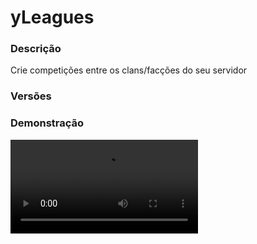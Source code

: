 # yLeagues
<secondary-label ref="utility"/>

### Descrição
Crie competições entre os clans/facções do seu servidor

### Versões
<secondary-label ref="1.8"/>
<secondary-label ref="1.9"/>
<secondary-label ref="1.10"/>
<secondary-label ref="1.11"/>
<secondary-label ref="1.12"/>
<secondary-label ref="1.13"/>
<secondary-label ref="1.14"/>
<secondary-label ref="1.15"/>
<secondary-label ref="1.16"/>
<secondary-label ref="1.17"/>
<secondary-label ref="1.18"/>
<secondary-label ref="1.19"/>
<secondary-label ref="1.20"/>
<secondary-label ref="1.21"/>

### Demonstração
<video src="//www.youtube.com/watch?v=QZIZB6sKD1c"/>


<chapter title="Comandos" id="commands" collapsible="true">
<code-block lang="plain text">/liga - Abre o menu principal
/liga help - Envia a mensagem de ajuda
/liga add - Adiciona pontos para um clan
/liga remove - Remove pontos de um clan
/liga set - Seta pontos para um clan
/liga finalizar - Recarrega as configurações
/liga reload - Recarrega as configurações</code-block>
</chapter>

<chapter title="Permissões" id="permissions" collapsible="true">
<code-block lang="plain text">yleagues.use - Permissão para o /liga
yleagues.finish - Permissão para o /liga finalizar
yleagues.points.add - Permissão para o /liga add
yleagues.points.remove - Permissão para o /liga remove
yleagues.points.set - Permissão para o /liga set
yleagues.admin.reload - Permissão para o /liga reload</code-block>
</chapter>

## Placeholders
<primary-label ref="placeholders"/>

Aqui estão as placeholders disponíveis para utilização com este plugin. Consulte-as para entender como utilizá-las corretamente.

<code-block lang="plain text" ignore-vars="true">
%yleagues_points% - Retorna a quantia total de pontos do clan
%yleagues_points_raw% - Retorna a quantia total de pontos do clan sem formatar
%yleagues_rank% - Retorna o rank (patente) do clan
%yleagues_medal_enemy-of-life% - Retorna a tag da medalha de inimigo da vida (maior número de mortes na última liga)
%yleagues_medal_hard-to-kill% - Retorna a tag da medalha de duro de matar (maior número de kills na última liga)
</code-block>

## Chat
<primary-label ref="chat"/>

Esta seção apresenta as placeholders disponíveis para utilização no chat. Consulte-as para compreender como aplicá-las de maneira eficaz.

<code-block lang="plain text">
{yleagues_rank} - Retorna o rank (patente) do clan&nbsp;
{yleagues_medal_enemy-of-life} - Retorna a tag da medalha de inimigo da vida (maior número de mortes na última liga)
{yleagues_medal_hard-to-kill} - Retorna a tag da medalha de duro de matar (maior número de kills na última liga)
</code-block>

## Configuração
<primary-label ref="config"/>
Confira os arquivos de configuração deste plugin e revise os detalhes para garantir uma implementação correta.

<chapter title="Arquivos de Configuração" collapsible="true">
<chapter title="Estrutura do diretório" collapsible="false">
<code-block lang="plain text" ignore-vars="true">
Estrutura do diretório:
└── yLeagues/
    ├── leagues/
    │    └── iron.yml
    ├── commands.yml
    ├── config.yml
    ├── discord.yml
    ├── economies.yml
    ├── menus.yml
    ├── messages.yml
    ├── ranks.yml
    └── rewards.yml
</code-block>
</chapter>

<chapter title="leagues" collapsible="true">
<chapter title="iron.yml" collapsible="true">
<code-block lang="yaml" ignore-vars="true">
<![CDATA[
# Identificação necessária para a API de TOP do yPlugins
yplugins-id: 'yleagues-iron'

order: 1

# Data de ínicio da liga
start-date: '01/01/2020-10:00'

# Data de término da liga
end-date: '01/01/2028-10:00'

# Nome da liga
display: '&fLiga de Ferro'

# Ícones nos menus
icons:
  finished:
    material: 'IRON_INGOT'
    name: '&fLiga de Ferro'
    lore:
      - ''
      - ' &7Líderes:'
      - '  &f> 1º {clan_1}: &a{amount_1}'
      - '  &f> 2º {clan_2}: &a{amount_2}'
      - '  &f> 3º {clan_3}: &a{amount_3}'
      - ''
      - '&cEsta liga já finalizou.'
  current:
    material: 'IRON_INGOT'
    name: '&fLiga de Ferro'
    lore:
      - ''
      - ' &7Líderes:'
      - '  &f> 1º {clan_1}: &a{amount_1}'
      - '  &f> 2º {clan_2}: &a{amount_2}'
      - '  &f> 3º {clan_3}: &a{amount_3}'
      - ''
      - '&f Finaliza em: &b{end_time} &7({end_date}-{end_hour})'
      - ''
      - '&aEsta liga está ocorrendo.'
  coming:
    material: 'IRON_INGOT'
    name: '&fLiga de Ferro'
    lore:
      - '&7Esta liga ainda será iniciada,'
      - '&7não perca tempo e fique preparado'
      - '&7para garantir sua participação.'
      - ''
      - '&f Inicia em: &b{start_time} &7({start_date}-{start_hour})'
      - ''
  participate:
    material: 'IRON_INGOT'
    name: '&fLiga de Ferro'
    lore:
      - '&7Participe da liga dos clans e'
      - '&7garanta prêmios exclusivos.'
      - ''
      - ' &fPontos iniciais necessários: &b{points}'
      - ' &fMoney necessário: &2$ &a{money}'
      - ''
      - ' &7Líderes Atuais:'
      - '  &f> 1º {clan_1}: &a{amount_1}'
      - '  &f> 2º {clan_2}: &a{amount_2}'
      - '  &f> 3º {clan_3}: &a{amount_3}'
      - ''
      - '&aClique para participar.'
  participating:
    material: 'IRON_INGOT'
    name: '&fLiga de Ferro'
    lore:
      - '&7Seu clan está participando desta liga'
      - '&7e pode garantir prêmios exclusivos.'
      - ''
      - ' &7Líderes Atuais:'
      - '  &f> 1º {clan_1}: &a{amount_1}'
      - '  &f> 2º {clan_2}: &a{amount_2}'
      - '  &f> 3º {clan_3}: &a{amount_3}'
      - ''
      - '&f Finaliza em: &b{end_time} &7({end_date}-{end_hour})'
      - ''
  no-clan:
    material: 'IRON_INGOT'
    name: '&fLiga de Ferro'
    lore:
      - '&7Você precisa entrar ou criar'
      - '&7um clan para participar das ligas.'
      - ''
      - '&c Você não possui um clan.'
      - ''

participate:
  # Limite de clans participando da liga
  clan-limit: 10
  # Quantidade mínima de pontos para ingressar na liga
  min-initial-points: 10.0
  # Liga anterior participada necessária para entrar nesta
  # Deixe 0 caso não queira
  previous-league: 0
  # Inserir clans (que estão cadastrados no database do yLeagues) automaticamente na liga
  insert-automatic: false
  # Mensagem de compra
  message:
    private: '&aVocê pagou &f{money}&a para ingressar seu clan na liga de clans.'
    broadcast: ''
  # Preços para participar
  prices:
    price1:
      provider: 'money'
      amount: 1000.0

win:
  # Ganhar a liga quando atingir X pontos acumulados
  # Caso não queira, deixe 0 (irá ganhar apenas na data de término)
  amount: 100.0
  # Resetar os pontos dos clans participantes ao finalizar a liga
  reset: true
  # Recompensas (serão dadas ao líder do clan)
  # chance, recompensa
  rewards:
    - '100.0,reward1'

# Mensagens do torneio
messages:
  start: |

    &f&lLIGA DE FERRO: &aA liga COMEÇOU!

  stop: |

    &f&lLIGA DE FERRO: &aA liga acabou!
    &bGanhador: &a{clan} com {amount} pontos!

  stop-none: |

    &f&lLIGA DE FERRO: &aA liga acabou!
    &cNINGUÉM GANHOU!

  rewards-give: |
    &f&lLIGA DE FERRO: &aAs recompensas foram depositadas no correio de recompensas do líder &f{player}&a.

# Sistema de mercado da liga
market:
  # Itens do mercado
  items:
    item1:
      # Slot do item do menu
      slot: 11
      # Preço em pontos
      price: 10.0
      # Ícone no menu
      display:
        material: 'STONE'
        name: '&cPedra Misteriosa'
        lore:
          - '&7Esta pedra irá lhe causar'
          - '&7efeitos diferenciados.'
          - ''
          - ' &fPDL necessário: &b10'
          - ''
          - '&7Clique para comprar a pedra'
      # Item que será dado
      # Caso não queira, apague
      item:
        material: 'STONE'
        amount: 64
        name: '&cPedra Misteriosa'
      # Comandos que serão dados
      commands: []

finished: false
started: false
]]>
</code-block>
</chapter>

</chapter>

<chapter title="commands.yml" collapsible="true">
<code-block lang="yaml" ignore-vars="true">
<![CDATA[
#     ___                                          _
#    / __\___  _ __ ___  _ __ ___   __ _ _ __   __| |___
#   / /  / _ \| '_ ` _ \| '_ ` _ \ / _` | '_ \ / _` / __|
#  / /__| (_) | | | | | | | | | | | (_| | | | | (_| \__ \
#  \____/\___/|_| |_| |_|_| |_| |_|\__,_|_| |_|\__,_|___/
#
# Lista de comandos do plugin.

# Utilize "comando|comando" para criar aliases.
# Por exemplo: "gm|gamemode"
# Você pode criar quantas aliases quiser.
commands:
  league: 'league|leagues|liga|ligas|ligaclan|ligasclan|ligasclans'
]]>
</code-block>
</chapter>

<chapter title="config.yml" collapsible="true">
<code-block lang="yaml" ignore-vars="true">
<![CDATA[
#        _____                     _
#  _   |_   _|__  _ __ _ __   ___(_) ___  ___
# | | | || |/ _ \| '__| '_ \ / _ \ |/ _ \/ __|
# | |_| || | (_) | |  | | | |  __/ | (_) \__ \
#  \__, ||_|\___/|_|  |_| |_|\___|_|\___/|___/
#  |___/
#
# Modo de depuração para correção de problemas no plugin.
debug-mode: false

#      ___      _        _
#     /   \__ _| |_ __ _| |__   __ _ ___  ___
#    / /\ / _` | __/ _` | '_ \ / _` / __|/ _ \
#   / /_// (_| | || (_| | |_) | (_| \__ \  __/
#  /___,' \__,_|\__\__,_|_.__/ \__,_|___/\___|
#
# Configurações do banco de dados.

database:
  # Determina o tipo de banco de dados. Valores válidos: [SQLITE, MYSQL, HIKARI (recomendado)]
  storage-type: SQLITE

  # Dados para conexão ao banco de dados MYSQL.
  data:
    # Endereço de conexão do banco de dados. [EX: 127.0.0.1]
    host: localhost
    # Porta de conexão do banco de dados. [EX: 3306]
    port: 3306
    # Nome do banco de dados a ser conectado. [EX: minecraft]
    database: ''
    # Usuário de conexão. [EX: root]
    username: ''
    # Senha do usuário de conexão: [EX: 123]
    password: ''

# Delay para carregar os dados depois do login
# Necessário para usar em servidor de mina separado
# Recomendado: 20 ticks
login-delay: 20

# Este limite serve para recolher recompensas
# Desativar ou aumentar o limite pode gerar lag
# e em alguns casos crashar o servidor.
limit:
  enabled: true
  # Máximo que irá recolher por vez
  max: 1000

# Sistemas gerais do plugin
general:
  # Apenas o líder conseguir clicar para participar da liga
  just-leader: true
  # Sistema de notificar o ganho de pontos (yDiscordHook)
  discordhook:
    enabled: true
    channel: ''
    # Placeholders disponíveis:
    # {action}
    # {player}
    # {clan_tag}
    # {clan_name}
    # {points}
    embed: ''
  # Sistema de notificar o ganho de pontos em webhook
  webhook:
    enabled: true
    # Placeholders disponíveis:
    # {action}
    # {player}
    # {clan_tag}
    # {clan_name}
    # {points}
    embed: 'earn'

# Configuração do ganho de pontos
points:
  # Ao morrer
  player-death: -1.0
  # Ao matar um player
  player-kill: 1.0
  # Ao upar de rank
  yrankup: 1.0
  # Ao ganhar um evento
  yeventos: 1.0
  # Ao perder um evento
  yeventos-lose: 1.0
  # Ao kickar um jogador do clan (yClans)
  yclans-kick: -1.0
  # Ao ganhar um evento
  yguerra: 1.0
  # Ao matar um mob
  yspawners: 0.3
  # Ao matar um boss
  ystackbosses: 0.5
  # Ao matar um boss
  ybosses: 0.5
  # Ao quebrar um bloco
  yminas: 0.1
  # Ao quebrar um bloco
  yminaspackets: 0.1
  # Ao quebrar uma plantação
  yplantacoes: 0.1
  # Ao quebrar uma plantação
  ycampo: 0.1
  # Ao quebrar um bloco
  yfloresta: 0.1
  # Ao pescar um peixe
  ypesca: 0.3
  # Ao levar mute (yPunish)
  punish-mute: -5.0
  # Ao levar ban (yPunish e StormPunish)
  punish-ban: -10.0

# Sistema de medalhas
medals:
  # Maior número de mortes ao final da temporada
  enemy-of-life: '&c[X]'
  # Maior número de kills ao final da temporada
  hard-to-kill: '&a[V]'
]]>
</code-block>
</chapter>

<chapter title="discord.yml" collapsible="true">
<code-block lang="yaml" ignore-vars="true">
<![CDATA[
options:
  url: ''
  username: 'yLeagues'

embeds:
  earn:
    title: ':mailbox: + Pontos de Liga!'
    thumbnail: ''
    color: '#fff'
    content: ''
    image: ''
    footer:
      text: 'yStore © Todos os direitos reservados'
      image: ''
    fields:
      player:
        inline: false
        header: 'Player'
        content: '```{player}```'
      clan:
        inline: false
        header: 'Clan'
        content: '```{clan_tag}```'
      action:
        inline: false
        header: 'Ação'
        content: '```{action}```'
      points:
        inline: false
        header: 'Ação'
        content: '```{points}```'
]]>
</code-block>
</chapter>

<chapter title="economies.yml" collapsible="true">
<code-block lang="yaml" ignore-vars="true">
<![CDATA[
#  _____                                  _
# | ____| ___  ___  _ __   ___  _ __ ___ (_) ___  ___
# |  _|  / __|/ _ \| '_ \ / _ \| '_ ` _ \| |/ _ \/ __|
# | |___| (__| (_) | | | | (_) | | | | | | |  __/\__ \
# |_____|\___|\___/|_| |_|\___/|_| |_| |_|_|\___||___/

# Providers disponíveis:
#
#   AtlasEconomiaSecundaria, AtlasMinas, AtlasMinasV2,
#   JH_Shop, LegendaryEconomy, NextCash, PlayerPoints,
#   StormEconomiaSecundaria, StormMinas, TGCash,
#   yAlmas, yPoints, yRankup,
#   Vault
#

economies:
  Money:
    # Coloque o nome do plugin
    # Para money deixe Money
    provider: 'Money'
    # Formato inteiro
    display: 'Dinheiro'
    # Formato abreviado
    abbreviated: 'coins'
    # Permitir que comercializem na loja com o jogador offline
    allow-offline: true
    # Permissão para o usuário conseguir definir esta economia
    permission: 'yleagues.provider.money'
]]>
</code-block>
</chapter>

<chapter title="menus.yml" collapsible="true">
<code-block lang="yaml" ignore-vars="true">
<![CDATA[
#
#    /\/\   ___ _ __  _   _ ___
#   /    \ / _ \ '_ \| | | / __|
#  / /\/\ \  __/ | | | |_| \__ \
#  \/    \/\___|_| |_|\__,_|___/
#
# Sistema de menus.

# Setas dos menus.
arrows:
  back:
    material: 'ARROW:0'
    name: '&cVoltar'
    lore: ['&7Clique para voltar ao menu anterior.']
  previous:
    material: 'ARROW:0'
    name: '&cAnterior'
    lore: ['&7Clique para ir à página anterior.']
  next:
    material: 'ARROW:0'
    name: '&aPróximo'
    lore: ['&7Clique para ir à próxima página.']

# Menu principal
main:
  name: '&8Liga'
  size: 36
  items:
    profile-slot: 10
    clan-slot: 19
    rewards-slot: 20
    participate-slot: 13
    leagues-slot: 24
    market-slot: 16
    profile:
      material: '{player}'
      name: '&eSuas informações'
      lore:
        - '&7Veja as suas informações'
        - '&7referente a todas as ligas do'
        - '&7servidor.'
        - ''
        - ' &fLigas participadas: &a{leagues}'
        - ' &fPontos ganhos &8(total)&f: &a{total_points}'
        - ''
        - ' &fLigas ganhas: &b{wins}'
        - ''
        - ' &fMortes na liga atual: &c{deaths}'
        - ' &fKills na liga atual: &c{kills}'
        - ''
        - ' &fMedalhas ganhas: {medals} &8({medal_amount}/2)'
        - ''
    clan:
      material: 'c09741fca109c4cb0b5efaa0634616503051a199e1d44e4e1149ede0bdc49c8a'
      name: '&eInformações do Clan'
      lore:
        - '&7Veja as informações do seu clan'
        - '&7referente a todas as ligas do'
        - '&7servidor.'
        - ''
        - ' &fPontos atuais: &a{points}'
        - ' &fRank atual: &c{rank}'
        - ' &fLiga atual: &c{league}'
        - ''
        - ' &fLigas participadas: &b{participated}'
        - ' &fLigas ganhas: &b{wins}'
        - ''
        - ' &fMaior col.: &b{highest_clan}º'
        - ' &fMaior col. &8(liga atual)&f: &b{highest_clan_league}º'
        - ''
    clan-no-has:
      material: '61a8e6d27b96c0aa4df5b8347260eb051c56944c97d837f22655d8ecbc449137'
      name: '&eInformações do Clan'
      lore:
        - '&cVocê não possui um clan'
    leagues:
      material: 'BOOK'
      name: '&eLigas de Clans'
      lore:
        - '&7Confira todas as ligas'
        - '&7existentes no servidor.'
        - ''
        - '&aClique para acessar'
    rewards:
      material: 'cf128540839bd1b70930353112a3b8d295713c0eece615fd4a0340a00d8d55e2'
      name: '&6Recompensas'
      lore:
        - '&7Gerencie as recompensas'
        - '&7que você ganhou.'
        - ''
        - ' &8▶ &fRecompensas: &7{rewards}'
        - ''
        - '&6Clique para gerenciar!'
    participate-none:
      material: 'BARRIER'
      name: '&cNenhuma'
      lore:
        - ''
        - '&7Nenhuma liga encontrada.'
        - ''
    market:
      material: '533fc9a45be13ca57a78b21762c6e1262dae411f13048b963d972a29e07096ab'
      name: '&eMercado da Liga'
      lore:
        - '&7Troque os pontos da liga (PDL)'
        - '&7em itens exclusivos na nossa loja!'
        - ''
        - '&aClique para acessar.'
  facing:
    information:
      slot: 25
      material: '7ff8cf8ee2f233b172e162182cefac84b1b8e13d948c15dc892731bb2aba729d'
      name: '&eInformações'
      lore:
        - '&7Veja quantos pontos você'
        - '&7pode ganhar ao realizar'
        - '&7certas ações no nosso servidor!'
        - ''
        - ' &f> Matar um jogador: &b1 ponto'
        - ' &f> Upar de rank: &b1 ponto'
        - ' &f> Ganhar eventos: &b1 ponto'
        - ' &f> Matar mobs: &b0.3 ponto'
        - ' &f> Matar bosses: &b0.5 ponto'
        - ' &f> Quebrar blocos &7(mina)&f: &b0.1 ponto'
        - ' &f> Quebrar plantações: &b0.1 ponto'
        - ' &f> Pescar um peixe: &b0.3 ponto'
        - ''
        - ' &c> Morrer: -1 ponto'
        - ' &c> Perder eventos: -1 ponto'
        - ' &c> Expulsar jogador &8(durante a liga)&c: -1 ponto'
        - ''

# Menu de ligas
main-leagues:
  name: '&7Ligas'
  size: 45
  slots: [ 11, 12, 13, 14, 15 ]
  previous-slot: 32
  next-slot: 33
  back-slot: 29

# Menu de recompensas
main-rewards:
  name: '&7Ligas'
  size: 54
  slots: [ 11, 12, 13, 14, 15, 16, 19, 21, 22, 23, 24, 25, 28, 29, 31, 32, 33, 34 ]
  previous-slot: 18
  next-slot: 26
  back-slot: 48
  #
  empty-slot: 22
  collect-slot: 50
  #
  items:
    empty:
      material: 'WEB'
      name: '&eVazio...'
      lore: [ '&7Nenhuma recompensa para', '&7coletar.' ]
    collect:
      material: 'a6cc486c2be1cb9dfcb2e53dd9a3e9a883bfadb27cb956f1896d602b4067'
      name: '&eRecolher tudo'
      lore: [ '&7Clique para recolher', '&7todas as recompensas.' ]

# Menu do mercado
main-market:
  name: '&8Liga'
  size: 45
  back-slot: 30
  items:
    permission-slot: 32
    permission:
      material: '7ff8cf8ee2f233b172e162182cefac84b1b8e13d948c15dc892731bb2aba729d'
      name: '&ePermissões de acesso'
      lore:
        - '&7Gerencie os jogadores do seu clan'
        - '&7que podem acessar o mercado da liga.'
        - ''
        - '&aClique para gerenciar.'

# Menu de permissões do mercado
market-permissions:
  name: '&7Ligas'
  size: 54
  slots: [ 11, 12, 13, 14, 15, 16, 19, 21, 22, 23, 24, 25, 28, 29, 31, 32, 33, 34 ]
  previous-slot: 18
  next-slot: 26
  back-slot: 49
  #
  items:
    player-on:
      material: '{player}'
      name: '&a{player}'
      lore: [ '&7Este jogador consegue SIM acessar', '&7o mercado da liga.', '', '&cClique para não permitir.' ]
    player-off:
      material: '{player}'
      name: '&a{player}'
      lore: [ '&7Este jogador NÃO consegue acessar', '&7o mercado da liga.', '', '&aClique para permitir.' ]

# Menu de clans participantes da liga
league-clans:
  name: '&7Ligas'
  size: 54
  slots: [ 11, 12, 13, 14, 15, 16, 19, 21, 22, 23, 24, 25, 28, 29, 31, 32, 33, 34 ]
  previous-slot: 18
  next-slot: 26
  back-slot: 49
  #
  items:
    clan:
      material: '{banner}'
      name: '&a{league}'
      lore:
        - ''
        - ' &7Clan: &f{clan_tag} &8- &f{clan_name}'
        - ''
        - ' &fPontuação total: &a{points} &8- &b{pos}º'
        - ' &fJogador com maior pontuação &8(na liga)&f: &b{highest_actual_player} &8- &a{highest_actual_player_points}'
        - ' &fJogador com maior pontuação &8(total)&f: &b{highest_player} &8- &a{highest_player_points}'
        - ''
        - '&aClique para ver mais detalhes.'

# Menu de players do clan
league-clan-players:
  name: '&7Ligas'
  size: 54
  slots: [ 11, 12, 13, 14, 15, 16, 19, 21, 22, 23, 24, 25, 28, 29, 31, 32, 33, 34 ]
  previous-slot: 18
  next-slot: 26
  back-slot: 49
  #
  items:
    player:
      material: '{player}'
      name: '&b{player}'
      lore:
        - ''
        - ' &7Clan: &f{clan_tag} &8- &f{clan_name}'
        - ''
        - ' &eAuditoria de pontos:'
        - ' &f> Abates: &a{kills} pontos'
        - ' &f> Ranks evoluídos: &a{yrankup} pontos'
        - ' &f> Eventos ganhos: &a{yeventos} pontos'
        - ' &f> Mobs mortos: &a{mobs} pontos'
        - ' &f> Bosses mortos: &a{bosses} pontos'
        - ' &f> Blocos quebrados: &a{blocks_broken} pontos'
        - ' &f> Plantações quebradas: &a{farm_broken} pontos'
        - ' &f> Peixes pescados: &a{fished} pontos'
        - ' &f> Vips ativados: &a{yvips} pontos'
        - ''
        - ' &f> Mortes: &c-{deaths} pontos'
        - ' &f> Eventos perdidos: &c-{yeventos_lose} pontos'
        - ' &f> Banimentos: &c-{punish_ban} pontos'
        - ' &f> Mutes: &c-{punish_mute} pontos'
        - ''
        - '&eTotal de pontos: &a{points}'
        - ''
]]>
</code-block>
</chapter>

<chapter title="messages.yml" collapsible="true">
<code-block lang="yaml" ignore-vars="true">
<![CDATA[
#
#    /\/\   ___  ___ ___  __ _  __ _  ___  ___
#   /    \ / _ \/ __/ __|/ _` |/ _` |/ _ \/ __|
#  / /\/\ \  __/\__ \__ \ (_| | (_| |  __/\__ \
#  \/    \/\___||___/___/\__,_|\__, |\___||___/
#                              |___/
#
# Mensagens a serem enviadas pelo plugin.

chat:
  syntax: '&cUse: /{command} {syntax}'
  target: '&cJogador {player} não encontrado.'
  number: '&cO argumento não é um número.'
  permission: '&cVocê não tem permissão para fazer isto.'
  console: '&cApenas jogadores in-game podem realizar esta ação.'
  cancelled: '&cVocê cancelou a ação.'
  reload: '&aConfigurações recarregadas com sucesso.'
  help: |

    &a/league &8- &7Abre o menu principal.
    &a/league add &8- &7Adiciona pontos para um clan.
    &a/league remove &8- &7Remove pontos de um clan.
    &a/league set &8- &7Seta pontos para um clan.

  reward-collected: '&eItem recolhido com sucesso.'
  reward-collected-all: '&eTodas as recompensas possíveis foram recolhidas com sucesso.'
  no-balance: '&cVocê não tem {provider_display} suficiente para isto. Disponível: {provider_balance}&c.'
  just-leader: '&cApenas o líder do clan ({player}) pode ingressar a liga.'
  no-points: '&cSeu clan precisa de {need_points} pontos para participar da liga. Atual: {points}'
  no-previous: '&cSeu clan precisaria ter participado da liga {league} para participar desta.'
  no-limit: '&cA liga chegou ao limite de clans participantes ({amount}).'
  target-clan: '&cNenhum clan ou jogador encontrado com o nome {name}.'
  target-has: '&cO jogador {player} não possui um clan.'
  points-changed: '&aPontos do clan &f{clan}&a alterado para &f{points}&a.'
  league-none: '&cNenhuma liga acontecendo.'
  league-already: '&cA liga já foi encerrada.'
  league-finished: '&cA liga foi encerrada.'
  market-clan: '&cVocê precisa de um clan para acessar o mercado da liga.'
  market-just-leader: '&cApenas o líder do clan ({player}) pode alterar as permissões de acesso.'
  market-permission: '&cVocê não tem permissão para acessar o mercado da liga.'
  market-need: '&cO seu clan precisa de {need_points} pontos para comprar. Atual: {points}.'
  market-buy: '&aVocê comprou itens no mercado da liga por {points} pontos.'
]]>
</code-block>
</chapter>

<chapter title="ranks.yml" collapsible="true">
<code-block lang="yaml" ignore-vars="true">
<![CDATA[
ranks:
  silver1:
    # Ordem do rank
    order: 0
    # Tag do rank
    display: '&7[>]'
    # Pontos necessários
    points: 0
  silver2:
    order: 1
    display: '&7[>>]'
    points: 10
  silver3:
    order: 2
    display: '&7[>>>]'
    points: 20
  silver4:
    order: 3
    display: '&7[>>>>]'
    points: 40
  silver5:
    order: 4
    display: '&7[(>>>>]'
    points: 80
  silver6:
    order: 5
    display: '&7[(*>>>>]'
    points: 160
]]>
</code-block>
</chapter>

<chapter title="rewards.yml" collapsible="true">
<code-block lang="yaml" ignore-vars="true">
<![CDATA[
#   ____                            _
# |  _ \ _____      ____ _ _ __ __| |___
# | |_) / _ \ \ /\ / / _` | '__/ _` / __|
# |  _ <  __/\ V  V / (_| | | | (_| \__ \
# |_| \_\___| \_/\_/ \__,_|_|  \__,_|___/
#

rewards:
  reward1:
    # Item que aparecerá no preview.
    preview:
      material: 'STONE:0'
      name: '&8Pedra'
      amount: 64
      lore: [ '&aEsta pedra vale muito dinheiro!', '', '&6Chance: {chance}%' ]
      enchants: []
    # Item que aparecerá para coletar.
    collect:
      material: 'STONE:0'
      name: '&8Pedra'
      amount: 64
      lore: [ '&aEsta pedra vale muito dinheiro!', '', ' &7> &fQuantidade: &7{amount}', '', '&eClique esquerdo para receber', '&eClique direito para deletar' ]
      enchants: []
    # Item que será dado ao player
    item:
      give: true
      material: 'STONE:0'
      name: '&8Pedra'
      amount: 64
      lore: [ '&aEu valho muito!' ]
      enchants: []
    # Comandos que será dado ao player
    command:
      give: false
      # quantia padrão da placeholder {amount} no comando (valor base)
      placeholder-amount: 1
      # multiplicar a placeholder {amount} pela quantia de recompensas do mesmo tipo
      multiply-placeholder: true
      list: [ 'give {player} stone {amount}' ]
  reward2:
    preview:
      material: 'DIAMOND:0'
      name: '&bDiamante'
      amount: 1
      lore: [ '&bQuem não adora uma pedra preciosa?!', '', '&6Chance: {chance}%' ]
      enchants: []
    collect:
      material: 'DIAMOND:0'
      name: '&bDiamante'
      amount: 1
      lore: [ '&bQuem não adora uma pedra preciosa?!', '', ' &7> &fQuantidade: &7{amount}', '', '&eClique esquerdo para receber', '&eClique direito para deletar' ]
      enchants: []
    command:
      give: true
      placeholder-amount: 1
      multiply-placeholder: true
      list: [ 'give {player} diamond {amount}' ]
  reward3:
    preview:
      material: 'EMERALD:0'
      name: '&aEsmeralda'
      amount: 1
      lore: [ '&aEsmeraldas valem muito?', '', '&6Chance: {chance}%' ]
      enchants: []
    collect:
      material: 'EMERALD:0'
      name: '&aEsmeralda'
      amount: 1
      lore: [ '&aEsmeraldas valem muito?', '', ' &7> &fQuantidade: &7{amount}', '', '&eClique esquerdo para receber', '&eClique direito para deletar' ]
      enchants: []
    item:
      give: true
      material: 'EMERALD:0'
      name: '&aEsmeralda'
      amount: 1
      lore: [ '&aEu valho muito!' ]
      enchants: []
]]>
</code-block>
</chapter>

</chapter>
<chapter title="Arquivos de Configuração" collapsible="true">
<chapter title="Estrutura do diretório" collapsible="false">
<code-block lang="plain text" ignore-vars="true">
Estrutura do diretório:
└── yLeagues/
    ├── leagues/
    │    └── iron.yml
    ├── commands.yml
    ├── config.yml
    ├── economies.yml
    ├── menus.yml
    ├── messages.yml
    ├── ranks.yml
    └── rewards.yml
</code-block>
</chapter>

<chapter title="leagues" collapsible="true">
<chapter title="iron.yml" collapsible="true">
<code-block lang="yaml" ignore-vars="true">
<![CDATA[
# Identificação necessária para a API de TOP do yPlugins
yplugins-id: 'yleagues-iron'

order: 1

# Data de ínicio da liga
start-date: '01/01/2020-10:00'

# Data de término da liga
end-date: '01/01/2028-10:00'

# Nome da liga
display: '&fLiga de Ferro'

# Ícones nos menus
icons:
  finished:
    material: 'IRON_INGOT'
    name: '&fLiga de Ferro'
    lore:
      - ''
      - ' &7Líderes:'
      - '  &f> 1º {clan_1}: &a{amount_1}'
      - '  &f> 2º {clan_2}: &a{amount_2}'
      - '  &f> 3º {clan_3}: &a{amount_3}'
      - ''
      - '&cEsta liga já finalizou.'
  current:
    material: 'IRON_INGOT'
    name: '&fLiga de Ferro'
    lore:
      - ''
      - ' &7Líderes:'
      - '  &f> 1º {clan_1}: &a{amount_1}'
      - '  &f> 2º {clan_2}: &a{amount_2}'
      - '  &f> 3º {clan_3}: &a{amount_3}'
      - ''
      - '&f Finaliza em: &b{end_time} &7({end_date}-{end_hour})'
      - ''
      - '&aEsta liga está ocorrendo.'
  coming:
    material: 'IRON_INGOT'
    name: '&fLiga de Ferro'
    lore:
      - '&7Esta liga ainda será iniciada,'
      - '&7não perca tempo e fique preparado'
      - '&7para garantir sua participação.'
      - ''
      - '&f Inicia em: &b{start_time} &7({start_date}-{start_hour})'
      - ''
  participate:
    material: 'IRON_INGOT'
    name: '&fLiga de Ferro'
    lore:
      - '&7Participe da liga dos clans e'
      - '&7garanta prêmios exclusivos.'
      - ''
      - ' &fPontos iniciais necessários: &b{points}'
      - ' &fMoney necessário: &2$ &a{money}'
      - ''
      - ' &7Líderes Atuais:'
      - '  &f> 1º {clan_1}: &a{amount_1}'
      - '  &f> 2º {clan_2}: &a{amount_2}'
      - '  &f> 3º {clan_3}: &a{amount_3}'
      - ''
      - '&aClique para participar.'
  participating:
    material: 'IRON_INGOT'
    name: '&fLiga de Ferro'
    lore:
      - '&7Seu clan está participando desta liga'
      - '&7e pode garantir prêmios exclusivos.'
      - ''
      - ' &7Líderes Atuais:'
      - '  &f> 1º {clan_1}: &a{amount_1}'
      - '  &f> 2º {clan_2}: &a{amount_2}'
      - '  &f> 3º {clan_3}: &a{amount_3}'
      - ''
      - '&f Finaliza em: &b{end_time} &7({end_date}-{end_hour})'
      - ''
  no-clan:
    material: 'IRON_INGOT'
    name: '&fLiga de Ferro'
    lore:
      - '&7Você precisa entrar ou criar'
      - '&7um clan para participar das ligas.'
      - ''
      - '&c Você não possui um clan.'
      - ''

participate:
  # Limite de clans participando da liga
  clan-limit: 10
  # Quantidade mínima de pontos para ingressar na liga
  min-initial-points: 10.0
  # Liga anterior participada necessária para entrar nesta
  # Deixe 0 caso não queira
  previous-league: 0
  # Inserir clans (que estão cadastrados no database do yLeagues) automaticamente na liga
  insert-automatic: false
  # Mensagem de compra
  message:
    private: '&aVocê pagou &f{money}&a para ingressar seu clan na liga de clans.'
    broadcast: ''
  # Preços para participar
  prices:
    price1:
      provider: 'money'
      amount: 1000.0

win:
  # Ganhar a liga quando atingir X pontos acumulados
  # Caso não queira, deixe 0 (irá ganhar apenas na data de término)
  amount: 100.0
  # Resetar os pontos dos clans participantes ao finalizar a liga
  reset: true
  # Recompensas (serão dadas ao líder do clan)
  # chance, recompensa
  rewards:
    - '100.0,reward1'

# Mensagens do torneio
messages:
  start: |

    &f&lLIGA DE FERRO: &aA liga COMEÇOU!

  stop: |

    &f&lLIGA DE FERRO: &aA liga acabou!
    &bGanhador: &a{clan} com {amount} pontos!

  stop-none: |

    &f&lLIGA DE FERRO: &aA liga acabou!
    &cNINGUÉM GANHOU!

  rewards-give: |
    &f&lLIGA DE FERRO: &aAs recompensas foram depositadas no correio de recompensas do líder &f{player}&a.

# Sistema de mercado da liga
market:
  # Itens do mercado
  items:
    item1:
      # Slot do item do menu
      slot: 11
      # Preço em pontos
      price: 10.0
      # Ícone no menu
      display:
        material: 'STONE'
        name: '&cPedra Misteriosa'
        lore:
          - '&7Esta pedra irá lhe causar'
          - '&7efeitos diferenciados.'
          - ''
          - ' &fPDL necessário: &b10'
          - ''
          - '&7Clique para comprar a pedra'
      # Item que será dado
      # Caso não queira, apague
      item:
        material: 'STONE'
        amount: 64
        name: '&cPedra Misteriosa'
      # Comandos que serão dados
      commands: []

finished: false
started: false
]]>
</code-block>
</chapter>

</chapter>

<chapter title="commands.yml" collapsible="true">
<code-block lang="yaml" ignore-vars="true">
<![CDATA[
#     ___                                          _
#    / __\___  _ __ ___  _ __ ___   __ _ _ __   __| |___
#   / /  / _ \| '_ ` _ \| '_ ` _ \ / _` | '_ \ / _` / __|
#  / /__| (_) | | | | | | | | | | | (_| | | | | (_| \__ \
#  \____/\___/|_| |_| |_|_| |_| |_|\__,_|_| |_|\__,_|___/
#
# Lista de comandos do plugin.

# Utilize "comando|comando" para criar aliases.
# Por exemplo: "gm|gamemode"
# Você pode criar quantas aliases quiser.
commands:
  league: 'league|leagues|liga|ligas|ligaclan|ligasclan|ligasclans'
]]>
</code-block>
</chapter>

<chapter title="config.yml" collapsible="true">
<code-block lang="yaml" ignore-vars="true">
<![CDATA[
#        _____                     _
#  _   |_   _|__  _ __ _ __   ___(_) ___  ___
# | | | || |/ _ \| '__| '_ \ / _ \ |/ _ \/ __|
# | |_| || | (_) | |  | | | |  __/ | (_) \__ \
#  \__, ||_|\___/|_|  |_| |_|\___|_|\___/|___/
#  |___/
#
# Modo de depuração para correção de problemas no plugin.
debug-mode: false

#      ___      _        _
#     /   \__ _| |_ __ _| |__   __ _ ___  ___
#    / /\ / _` | __/ _` | '_ \ / _` / __|/ _ \
#   / /_// (_| | || (_| | |_) | (_| \__ \  __/
#  /___,' \__,_|\__\__,_|_.__/ \__,_|___/\___|
#
# Configurações do banco de dados.

database:
  # Determina o tipo de banco de dados. Valores válidos: [SQLITE, MYSQL, HIKARI (recomendado)]
  storage-type: SQLITE

  # Dados para conexão ao banco de dados MYSQL.
  data:
    # Endereço de conexão do banco de dados. [EX: 127.0.0.1]
    host: localhost
    # Porta de conexão do banco de dados. [EX: 3306]
    port: 3306
    # Nome do banco de dados a ser conectado. [EX: minecraft]
    database: ''
    # Usuário de conexão. [EX: root]
    username: ''
    # Senha do usuário de conexão: [EX: 123]
    password: ''

# Delay para carregar os dados depois do login
# Necessário para usar em servidor de mina separado
# Recomendado: 20 ticks
login-delay: 20

# Este limite serve para recolher recompensas
# Desativar ou aumentar o limite pode gerar lag
# e em alguns casos crashar o servidor.
limit:
  enabled: true
  # Máximo que irá recolher por vez
  max: 1000

# Sistemas gerais do plugin
general:
  # Apenas o líder conseguir clicar para participar da liga
  just-leader: true
  # Sistema de notificar o ganho de pontos
  discordhook:
    enabled: true
    channel: ''
    # Placeholders disponíveis:
    # {action}
    # {player}
    # {clan_tag}
    # {clan_name}
    # {points}
    embed: ''

# Configuração do ganho de pontos
points:
  # Ao morrer
  player-death: -1.0
  # Ao matar um player
  player-kill: 1.0
  # Ao upar de rank
  yrankup: 1.0
  # Ao ganhar um evento
  yeventos: 1.0
  # Ao perder um evento
  yeventos-lose: 1.0
  # Ao kickar um jogador do clan (yClans)
  yclans-kick: -1.0
  # Ao ganhar um evento
  yguerra: 1.0
  # Ao matar um mob
  yspawners: 0.3
  # Ao matar um boss
  ystackbosses: 0.5
  # Ao matar um boss
  ybosses: 0.5
  # Ao quebrar um bloco
  yminas: 0.1
  # Ao quebrar um bloco
  yminaspackets: 0.1
  # Ao quebrar uma plantação
  yplantacoes: 0.1
  # Ao quebrar uma plantação
  ycampo: 0.1
  # Ao quebrar um bloco
  yfloresta: 0.1
  # Ao pescar um peixe
  ypesca: 0.3
  # Ao levar mute (yPunish)
  punish-mute: -5.0
  # Ao levar ban (yPunish e StormPunish)
  punish-ban: -10.0

# Sistema de medalhas
medals:
  # Maior número de mortes ao final da temporada
  enemy-of-life: '&c[X]'
  # Maior número de kills ao final da temporada
  hard-to-kill: '&a[V]'
]]>
</code-block>
</chapter>

<chapter title="economies.yml" collapsible="true">
<code-block lang="yaml" ignore-vars="true">
<![CDATA[
#  _____                                  _
# | ____| ___  ___  _ __   ___  _ __ ___ (_) ___  ___
# |  _|  / __|/ _ \| '_ \ / _ \| '_ ` _ \| |/ _ \/ __|
# | |___| (__| (_) | | | | (_) | | | | | | |  __/\__ \
# |_____|\___|\___/|_| |_|\___/|_| |_| |_|_|\___||___/

# Providers disponíveis:
#
#   AtlasEconomiaSecundaria, AtlasMinas, AtlasMinasV2,
#   JH_Shop, LegendaryEconomy, NextCash, PlayerPoints,
#   StormEconomiaSecundaria, StormMinas, TGCash,
#   yAlmas, yPoints, yRankup,
#   Vault
#

economies:
  Money:
    # Coloque o nome do plugin
    # Para money deixe Money
    provider: 'Money'
    # Formato inteiro
    display: 'Dinheiro'
    # Formato abreviado
    abbreviated: 'coins'
    # Permitir que comercializem na loja com o jogador offline
    allow-offline: true
    # Permissão para o usuário conseguir definir esta economia
    permission: 'yleagues.provider.money'
]]>
</code-block>
</chapter>

<chapter title="menus.yml" collapsible="true">
<code-block lang="yaml" ignore-vars="true">
<![CDATA[
#
#    /\/\   ___ _ __  _   _ ___
#   /    \ / _ \ '_ \| | | / __|
#  / /\/\ \  __/ | | | |_| \__ \
#  \/    \/\___|_| |_|\__,_|___/
#
# Sistema de menus.

# Setas dos menus.
arrows:
  back:
    material: 'ARROW:0'
    name: '&cVoltar'
    lore: ['&7Clique para voltar ao menu anterior.']
  previous:
    material: 'ARROW:0'
    name: '&cAnterior'
    lore: ['&7Clique para ir à página anterior.']
  next:
    material: 'ARROW:0'
    name: '&aPróximo'
    lore: ['&7Clique para ir à próxima página.']

# Menu principal
main:
  name: '&8Liga'
  size: 36
  items:
    profile-slot: 10
    clan-slot: 19
    rewards-slot: 20
    participate-slot: 13
    leagues-slot: 24
    market-slot: 16
    profile:
      material: '{player}'
      name: '&eSuas informações'
      lore:
        - '&7Veja as suas informações'
        - '&7referente a todas as ligas do'
        - '&7servidor.'
        - ''
        - ' &fLigas participadas: &a{leagues}'
        - ' &fPontos ganhos &8(total)&f: &a{total_points}'
        - ''
        - ' &fLigas ganhas: &b{wins}'
        - ''
        - ' &fMortes na liga atual: &c{deaths}'
        - ' &fKills na liga atual: &c{kills}'
        - ''
        - ' &fMedalhas ganhas: {medals} &8({medal_amount}/2)'
        - ''
    clan:
      material: 'c09741fca109c4cb0b5efaa0634616503051a199e1d44e4e1149ede0bdc49c8a'
      name: '&eInformações do Clan'
      lore:
        - '&7Veja as informações do seu clan'
        - '&7referente a todas as ligas do'
        - '&7servidor.'
        - ''
        - ' &fPontos atuais: &a{points}'
        - ' &fRank atual: &c{rank}'
        - ' &fLiga atual: &c{league}'
        - ''
        - ' &fLigas participadas: &b{participated}'
        - ' &fLigas ganhas: &b{wins}'
        - ''
        - ' &fMaior col.: &b{highest_clan}º'
        - ' &fMaior col. &8(liga atual)&f: &b{highest_clan_league}º'
        - ''
    clan-no-has:
      material: '61a8e6d27b96c0aa4df5b8347260eb051c56944c97d837f22655d8ecbc449137'
      name: '&eInformações do Clan'
      lore:
        - '&cVocê não possui um clan'
    leagues:
      material: 'BOOK'
      name: '&eLigas de Clans'
      lore:
        - '&7Confira todas as ligas'
        - '&7existentes no servidor.'
        - ''
        - '&aClique para acessar'
    rewards:
      material: 'cf128540839bd1b70930353112a3b8d295713c0eece615fd4a0340a00d8d55e2'
      name: '&6Recompensas'
      lore:
        - '&7Gerencie as recompensas'
        - '&7que você ganhou.'
        - ''
        - ' &8▶ &fRecompensas: &7{rewards}'
        - ''
        - '&6Clique para gerenciar!'
    participate-none:
      material: 'BARRIER'
      name: '&cNenhuma'
      lore:
        - ''
        - '&7Nenhuma liga encontrada.'
        - ''
    market:
      material: '533fc9a45be13ca57a78b21762c6e1262dae411f13048b963d972a29e07096ab'
      name: '&eMercado da Liga'
      lore:
        - '&7Troque os pontos da liga (PDL)'
        - '&7em itens exclusivos na nossa loja!'
        - ''
        - '&aClique para acessar.'
  facing:
    information:
      slot: 25
      material: '7ff8cf8ee2f233b172e162182cefac84b1b8e13d948c15dc892731bb2aba729d'
      name: '&eInformações'
      lore:
        - '&7Veja quantos pontos você'
        - '&7pode ganhar ao realizar'
        - '&7certas ações no nosso servidor!'
        - ''
        - ' &f> Matar um jogador: &b1 ponto'
        - ' &f> Upar de rank: &b1 ponto'
        - ' &f> Ganhar eventos: &b1 ponto'
        - ' &f> Matar mobs: &b0.3 ponto'
        - ' &f> Matar bosses: &b0.5 ponto'
        - ' &f> Quebrar blocos &7(mina)&f: &b0.1 ponto'
        - ' &f> Quebrar plantações: &b0.1 ponto'
        - ' &f> Pescar um peixe: &b0.3 ponto'
        - ''
        - ' &c> Morrer: -1 ponto'
        - ' &c> Perder eventos: -1 ponto'
        - ' &c> Expulsar jogador &8(durante a liga)&c: -1 ponto'
        - ''

# Menu de ligas
main-leagues:
  name: '&7Ligas'
  size: 45
  slots: [ 11, 12, 13, 14, 15 ]
  previous-slot: 32
  next-slot: 33
  back-slot: 29

# Menu de recompensas
main-rewards:
  name: '&7Ligas'
  size: 54
  slots: [ 11, 12, 13, 14, 15, 16, 19, 21, 22, 23, 24, 25, 28, 29, 31, 32, 33, 34 ]
  previous-slot: 18
  next-slot: 26
  back-slot: 48
  #
  empty-slot: 22
  collect-slot: 50
  #
  items:
    empty:
      material: 'WEB'
      name: '&eVazio...'
      lore: [ '&7Nenhuma recompensa para', '&7coletar.' ]
    collect:
      material: 'a6cc486c2be1cb9dfcb2e53dd9a3e9a883bfadb27cb956f1896d602b4067'
      name: '&eRecolher tudo'
      lore: [ '&7Clique para recolher', '&7todas as recompensas.' ]

# Menu do mercado
main-market:
  name: '&8Liga'
  size: 45
  back-slot: 30
  items:
    permission-slot: 32
    permission:
      material: '7ff8cf8ee2f233b172e162182cefac84b1b8e13d948c15dc892731bb2aba729d'
      name: '&ePermissões de acesso'
      lore:
        - '&7Gerencie os jogadores do seu clan'
        - '&7que podem acessar o mercado da liga.'
        - ''
        - '&aClique para gerenciar.'

# Menu de permissões do mercado
market-permissions:
  name: '&7Ligas'
  size: 54
  slots: [ 11, 12, 13, 14, 15, 16, 19, 21, 22, 23, 24, 25, 28, 29, 31, 32, 33, 34 ]
  previous-slot: 18
  next-slot: 26
  back-slot: 49
  #
  items:
    player-on:
      material: '{player}'
      name: '&a{player}'
      lore: [ '&7Este jogador consegue SIM acessar', '&7o mercado da liga.', '', '&cClique para não permitir.' ]
    player-off:
      material: '{player}'
      name: '&a{player}'
      lore: [ '&7Este jogador NÃO consegue acessar', '&7o mercado da liga.', '', '&aClique para permitir.' ]

# Menu de clans participantes da liga
league-clans:
  name: '&7Ligas'
  size: 54
  slots: [ 11, 12, 13, 14, 15, 16, 19, 21, 22, 23, 24, 25, 28, 29, 31, 32, 33, 34 ]
  previous-slot: 18
  next-slot: 26
  back-slot: 49
  #
  items:
    clan:
      material: '{banner}'
      name: '&a{league}'
      lore:
        - ''
        - ' &7Clan: &f{clan_tag} &8- &f{clan_name}'
        - ''
        - ' &fPontuação total: &a{points} &8- &b{pos}º'
        - ' &fJogador com maior pontuação &8(na liga)&f: &b{highest_actual_player} &8- &a{highest_actual_player_points}'
        - ' &fJogador com maior pontuação &8(total)&f: &b{highest_player} &8- &a{highest_player_points}'
        - ''
        - '&aClique para ver mais detalhes.'

# Menu de players do clan
league-clan-players:
  name: '&7Ligas'
  size: 54
  slots: [ 11, 12, 13, 14, 15, 16, 19, 21, 22, 23, 24, 25, 28, 29, 31, 32, 33, 34 ]
  previous-slot: 18
  next-slot: 26
  back-slot: 49
  #
  items:
    player:
      material: '{player}'
      name: '&b{player}'
      lore:
        - ''
        - ' &7Clan: &f{clan_tag} &8- &f{clan_name}'
        - ''
        - ' &eAuditoria de pontos:'
        - ' &f> Abates: &a{kills} pontos'
        - ' &f> Ranks evoluídos: &a{yrankup} pontos'
        - ' &f> Eventos ganhos: &a{yeventos} pontos'
        - ' &f> Mobs mortos: &a{mobs} pontos'
        - ' &f> Bosses mortos: &a{bosses} pontos'
        - ' &f> Blocos quebrados: &a{blocks_broken} pontos'
        - ' &f> Plantações quebradas: &a{farm_broken} pontos'
        - ' &f> Peixes pescados: &a{fished} pontos'
        - ' &f> Vips ativados: &a{yvips} pontos'
        - ''
        - ' &f> Mortes: &c-{deaths} pontos'
        - ' &f> Eventos perdidos: &c-{yeventos_lose} pontos'
        - ' &f> Banimentos: &c-{punish_ban} pontos'
        - ' &f> Mutes: &c-{punish_mute} pontos'
        - ''
        - '&eTotal de pontos: &a{points}'
        - ''
]]>
</code-block>
</chapter>

<chapter title="messages.yml" collapsible="true">
<code-block lang="yaml" ignore-vars="true">
<![CDATA[
#
#    /\/\   ___  ___ ___  __ _  __ _  ___  ___
#   /    \ / _ \/ __/ __|/ _` |/ _` |/ _ \/ __|
#  / /\/\ \  __/\__ \__ \ (_| | (_| |  __/\__ \
#  \/    \/\___||___/___/\__,_|\__, |\___||___/
#                              |___/
#
# Mensagens a serem enviadas pelo plugin.

chat:
  syntax: '&cUse: /{command} {syntax}'
  target: '&cJogador {player} não encontrado.'
  number: '&cO argumento não é um número.'
  permission: '&cVocê não tem permissão para fazer isto.'
  console: '&cApenas jogadores in-game podem realizar esta ação.'
  cancelled: '&cVocê cancelou a ação.'
  reload: '&aConfigurações recarregadas com sucesso.'
  help: |

    &a/league &8- &7Abre o menu principal.
    &a/league add &8- &7Adiciona pontos para um clan.
    &a/league remove &8- &7Remove pontos de um clan.
    &a/league set &8- &7Seta pontos para um clan.

  reward-collected: '&eItem recolhido com sucesso.'
  reward-collected-all: '&eTodas as recompensas possíveis foram recolhidas com sucesso.'
  no-balance: '&cVocê não tem {provider_display} suficiente para isto. Disponível: {provider_balance}&c.'
  just-leader: '&cApenas o líder do clan ({player}) pode ingressar a liga.'
  no-points: '&cSeu clan precisa de {need_points} pontos para participar da liga. Atual: {points}'
  no-previous: '&cSeu clan precisaria ter participado da liga {league} para participar desta.'
  no-limit: '&cA liga chegou ao limite de clans participantes ({amount}).'
  target-clan: '&cNenhum clan ou jogador encontrado com o nome {name}.'
  target-has: '&cO jogador {player} não possui um clan.'
  points-changed: '&aPontos do clan &f{clan}&a alterado para &f{points}&a.'
  league-none: '&cNenhuma liga acontecendo.'
  league-already: '&cA liga já foi encerrada.'
  league-finished: '&cA liga foi encerrada.'
  market-clan: '&cVocê precisa de um clan para acessar o mercado da liga.'
  market-just-leader: '&cApenas o líder do clan ({player}) pode alterar as permissões de acesso.'
  market-permission: '&cVocê não tem permissão para acessar o mercado da liga.'
  market-need: '&cO seu clan precisa de {need_points} pontos para comprar. Atual: {points}.'
  market-buy: '&aVocê comprou itens no mercado da liga por {points} pontos.'
]]>
</code-block>
</chapter>

<chapter title="ranks.yml" collapsible="true">
<code-block lang="yaml" ignore-vars="true">
<![CDATA[
ranks:
  silver1:
    # Ordem do rank
    order: 0
    # Tag do rank
    display: '&7[>]'
    # Pontos necessários
    points: 0
  silver2:
    order: 1
    display: '&7[>>]'
    points: 10
  silver3:
    order: 2
    display: '&7[>>>]'
    points: 20
  silver4:
    order: 3
    display: '&7[>>>>]'
    points: 40
  silver5:
    order: 4
    display: '&7[(>>>>]'
    points: 80
  silver6:
    order: 5
    display: '&7[(*>>>>]'
    points: 160
]]>
</code-block>
</chapter>

<chapter title="rewards.yml" collapsible="true">
<code-block lang="yaml" ignore-vars="true">
<![CDATA[
#   ____                            _
# |  _ \ _____      ____ _ _ __ __| |___
# | |_) / _ \ \ /\ / / _` | '__/ _` / __|
# |  _ <  __/\ V  V / (_| | | | (_| \__ \
# |_| \_\___| \_/\_/ \__,_|_|  \__,_|___/
#

rewards:
  reward1:
    # Item que aparecerá no preview.
    preview:
      material: 'STONE:0'
      name: '&8Pedra'
      amount: 64
      lore: [ '&aEsta pedra vale muito dinheiro!', '', '&6Chance: {chance}%' ]
      enchants: []
    # Item que aparecerá para coletar.
    collect:
      material: 'STONE:0'
      name: '&8Pedra'
      amount: 64
      lore: [ '&aEsta pedra vale muito dinheiro!', '', ' &7> &fQuantidade: &7{amount}', '', '&eClique esquerdo para receber', '&eClique direito para deletar' ]
      enchants: []
    # Item que será dado ao player
    item:
      give: true
      material: 'STONE:0'
      name: '&8Pedra'
      amount: 64
      lore: [ '&aEu valho muito!' ]
      enchants: []
    # Comandos que será dado ao player
    command:
      give: false
      # quantia padrão da placeholder {amount} no comando (valor base)
      placeholder-amount: 1
      # multiplicar a placeholder {amount} pela quantia de recompensas do mesmo tipo
      multiply-placeholder: true
      list: [ 'give {player} stone {amount}' ]
  reward2:
    preview:
      material: 'DIAMOND:0'
      name: '&bDiamante'
      amount: 1
      lore: [ '&bQuem não adora uma pedra preciosa?!', '', '&6Chance: {chance}%' ]
      enchants: []
    collect:
      material: 'DIAMOND:0'
      name: '&bDiamante'
      amount: 1
      lore: [ '&bQuem não adora uma pedra preciosa?!', '', ' &7> &fQuantidade: &7{amount}', '', '&eClique esquerdo para receber', '&eClique direito para deletar' ]
      enchants: []
    command:
      give: true
      placeholder-amount: 1
      multiply-placeholder: true
      list: [ 'give {player} diamond {amount}' ]
  reward3:
    preview:
      material: 'EMERALD:0'
      name: '&aEsmeralda'
      amount: 1
      lore: [ '&aEsmeraldas valem muito?', '', '&6Chance: {chance}%' ]
      enchants: []
    collect:
      material: 'EMERALD:0'
      name: '&aEsmeralda'
      amount: 1
      lore: [ '&aEsmeraldas valem muito?', '', ' &7> &fQuantidade: &7{amount}', '', '&eClique esquerdo para receber', '&eClique direito para deletar' ]
      enchants: []
    item:
      give: true
      material: 'EMERALD:0'
      name: '&aEsmeralda'
      amount: 1
      lore: [ '&aEu valho muito!' ]
      enchants: []
]]>
</code-block>
</chapter>

</chapter>
<chapter title="Arquivos de Configuração" collapsible="true">
<chapter title="Estrutura do diretório" collapsible="false">
<code-block lang="plain text" ignore-vars="true">
Estrutura do diretório:
└── yLeagues/
    ├── leagues/
    │    └── iron.yml
    ├── commands.yml
    ├── config.yml
    ├── economies.yml
    ├── menus.yml
    ├── messages.yml
    ├── ranks.yml
    └── rewards.yml
</code-block>
</chapter>

<chapter title="leagues" collapsible="true">
<chapter title="iron.yml" collapsible="true">
<code-block lang="yaml" ignore-vars="true">
<![CDATA[
# Identificação necessária para a API de TOP do yPlugins
yplugins-id: 'yleagues-iron'

order: 1

# Data de ínicio da liga
start-date: '01/01/2020-10:00'

# Data de término da liga
end-date: '01/01/2028-10:00'

# Nome da liga
display: '&fLiga de Ferro'

# Ícones nos menus
icons:
  finished:
    material: 'IRON_INGOT'
    name: '&fLiga de Ferro'
    lore:
      - ''
      - ' &7Líderes:'
      - '  &f> 1º {clan_1}: &a{amount_1}'
      - '  &f> 2º {clan_2}: &a{amount_2}'
      - '  &f> 3º {clan_3}: &a{amount_3}'
      - ''
      - '&cEsta liga já finalizou.'
  current:
    material: 'IRON_INGOT'
    name: '&fLiga de Ferro'
    lore:
      - ''
      - ' &7Líderes:'
      - '  &f> 1º {clan_1}: &a{amount_1}'
      - '  &f> 2º {clan_2}: &a{amount_2}'
      - '  &f> 3º {clan_3}: &a{amount_3}'
      - ''
      - '&f Finaliza em: &b{end_time} &7({end_date}-{end_hour})'
      - ''
      - '&aEsta liga está ocorrendo.'
  coming:
    material: 'IRON_INGOT'
    name: '&fLiga de Ferro'
    lore:
      - '&7Esta liga ainda será iniciada,'
      - '&7não perca tempo e fique preparado'
      - '&7para garantir sua participação.'
      - ''
      - '&f Inicia em: &b{start_time} &7({start_date}-{start_hour})'
      - ''
  participate:
    material: 'IRON_INGOT'
    name: '&fLiga de Ferro'
    lore:
      - '&7Participe da liga dos clans e'
      - '&7garanta prêmios exclusivos.'
      - ''
      - ' &fPontos iniciais necessários: &b{points}'
      - ' &fMoney necessário: &2$ &a{money}'
      - ''
      - ' &7Líderes Atuais:'
      - '  &f> 1º {clan_1}: &a{amount_1}'
      - '  &f> 2º {clan_2}: &a{amount_2}'
      - '  &f> 3º {clan_3}: &a{amount_3}'
      - ''
      - '&aClique para participar.'
  participating:
    material: 'IRON_INGOT'
    name: '&fLiga de Ferro'
    lore:
      - '&7Seu clan está participando desta liga'
      - '&7e pode garantir prêmios exclusivos.'
      - ''
      - ' &7Líderes Atuais:'
      - '  &f> 1º {clan_1}: &a{amount_1}'
      - '  &f> 2º {clan_2}: &a{amount_2}'
      - '  &f> 3º {clan_3}: &a{amount_3}'
      - ''
      - '&f Finaliza em: &b{end_time} &7({end_date}-{end_hour})'
      - ''
  no-clan:
    material: 'IRON_INGOT'
    name: '&fLiga de Ferro'
    lore:
      - '&7Você precisa entrar ou criar'
      - '&7um clan para participar das ligas.'
      - ''
      - '&c Você não possui um clan.'
      - ''

participate:
  # Limite de clans participando da liga
  clan-limit: 10
  # Quantidade mínima de pontos para ingressar na liga
  min-initial-points: 10.0
  # Liga anterior participada necessária para entrar nesta
  # Deixe 0 caso não queira
  previous-league: 0
  # Mensagem de compra
  message:
    private: '&aVocê pagou &f{money}&a para ingressar seu clan na liga de clans.'
    broadcast: ''
  # Preços para participar
  prices:
    price1:
      provider: 'money'
      amount: 1000.0

win:
  # Ganhar a liga quando atingir X pontos acumulados
  # Caso não queira, deixe 0 (irá ganhar apenas na data de término)
  amount: 100.0
  # Resetar os pontos dos clans participantes ao finalizar a liga
  reset: true
  # Recompensas (serão dadas ao líder do clan)
  # chance, recompensa
  rewards:
    - '100.0,reward1'

# Mensagens do torneio
messages:
  start: |

    &f&lLIGA DE FERRO: &aA liga COMEÇOU!

  stop: |

    &f&lLIGA DE FERRO: &aA liga acabou!
    &bGanhador: &a{clan} com {amount} pontos!

  stop-none: |

    &f&lLIGA DE FERRO: &aA liga acabou!
    &cNINGUÉM GANHOU!

  rewards-give: |
    &f&lLIGA DE FERRO: &aAs recompensas foram depositadas no correio de recompensas do líder &f{player}&a.

# Sistema de mercado da liga
market:
  # Itens do mercado
  items:
    item1:
      # Slot do item do menu
      slot: 11
      # Preço em pontos
      price: 10.0
      # Ícone no menu
      display:
        material: 'STONE'
        name: '&cPedra Misteriosa'
        lore:
          - '&7Esta pedra irá lhe causar'
          - '&7efeitos diferenciados.'
          - ''
          - ' &fPDL necessário: &b10'
          - ''
          - '&7Clique para comprar a pedra'
      # Item que será dado
      # Caso não queira, apague
      item:
        material: 'STONE'
        amount: 64
        name: '&cPedra Misteriosa'
      # Comandos que serão dados
      commands: []

finished: false
started: false
]]>
</code-block>
</chapter>

</chapter>

<chapter title="commands.yml" collapsible="true">
<code-block lang="yaml" ignore-vars="true">
<![CDATA[
#     ___                                          _
#    / __\___  _ __ ___  _ __ ___   __ _ _ __   __| |___
#   / /  / _ \| '_ ` _ \| '_ ` _ \ / _` | '_ \ / _` / __|
#  / /__| (_) | | | | | | | | | | | (_| | | | | (_| \__ \
#  \____/\___/|_| |_| |_|_| |_| |_|\__,_|_| |_|\__,_|___/
#
# Lista de comandos do plugin.

# Utilize "comando|comando" para criar aliases.
# Por exemplo: "gm|gamemode"
# Você pode criar quantas aliases quiser.
commands:
  league: 'league|leagues|liga|ligas|ligaclan|ligasclan|ligasclans'
]]>
</code-block>
</chapter>

<chapter title="config.yml" collapsible="true">
<code-block lang="yaml" ignore-vars="true">
<![CDATA[
#        _____                     _
#  _   |_   _|__  _ __ _ __   ___(_) ___  ___
# | | | || |/ _ \| '__| '_ \ / _ \ |/ _ \/ __|
# | |_| || | (_) | |  | | | |  __/ | (_) \__ \
#  \__, ||_|\___/|_|  |_| |_|\___|_|\___/|___/
#  |___/
#
# Modo de depuração para correção de problemas no plugin.
debug-mode: false

#      ___      _        _
#     /   \__ _| |_ __ _| |__   __ _ ___  ___
#    / /\ / _` | __/ _` | '_ \ / _` / __|/ _ \
#   / /_// (_| | || (_| | |_) | (_| \__ \  __/
#  /___,' \__,_|\__\__,_|_.__/ \__,_|___/\___|
#
# Configurações do banco de dados.

database:
  # Determina o tipo de banco de dados. Valores válidos: [SQLITE, MYSQL, HIKARI (recomendado)]
  storage-type: SQLITE

  # Dados para conexão ao banco de dados MYSQL.
  data:
    # Endereço de conexão do banco de dados. [EX: 127.0.0.1]
    host: localhost
    # Porta de conexão do banco de dados. [EX: 3306]
    port: 3306
    # Nome do banco de dados a ser conectado. [EX: minecraft]
    database: ''
    # Usuário de conexão. [EX: root]
    username: ''
    # Senha do usuário de conexão: [EX: 123]
    password: ''

# Delay para carregar os dados depois do login
# Necessário para usar em servidor de mina separado
# Recomendado: 20 ticks
login-delay: 20

# Este limite serve para recolher recompensas
# Desativar ou aumentar o limite pode gerar lag
# e em alguns casos crashar o servidor.
limit:
  enabled: true
  # Máximo que irá recolher por vez
  max: 1000

# Sistemas gerais do plugin
general:
  # Apenas o líder conseguir clicar para participar da liga
  just-leader: true
  # Sistema de notificar o ganho de pontos
  discordhook:
    enabled: true
    channel: ''
    # Placeholders disponíveis:
    # {action}
    # {player}
    # {clan_tag}
    # {clan_name}
    # {points}
    embed: ''

# Configuração do ganho de pontos
points:
  # Ao morrer
  player-death: -1.0
  # Ao matar um player
  player-kill: 1.0
  # Ao upar de rank
  yrankup: 1.0
  # Ao ganhar um evento
  yeventos: 1.0
  # Ao perder um evento
  yeventos-lose: 1.0
  # Ao kickar um jogador do clan (yClans)
  yclans-kick: -1.0
  # Ao ganhar um evento
  yguerra: 1.0
  # Ao matar um mob
  yspawners: 0.3
  # Ao matar um boss
  ystackbosses: 0.5
  # Ao matar um boss
  ybosses: 0.5
  # Ao quebrar um bloco
  yminas: 0.1
  # Ao quebrar um bloco
  yminaspackets: 0.1
  # Ao quebrar uma plantação
  yplantacoes: 0.1
  # Ao quebrar uma plantação
  ycampo: 0.1
  # Ao quebrar um bloco
  yfloresta: 0.1
  # Ao pescar um peixe
  ypesca: 0.3
  # Ao levar mute (yPunish)
  punish-mute: -5.0
  # Ao levar ban (yPunish e StormPunish)
  punish-ban: -10.0

# Sistema de medalhas
medals:
  # Maior número de mortes ao final da temporada
  enemy-of-life: '&c[X]'
  # Maior número de kills ao final da temporada
  hard-to-kill: '&a[V]'
]]>
</code-block>
</chapter>

<chapter title="economies.yml" collapsible="true">
<code-block lang="yaml" ignore-vars="true">
<![CDATA[
#  _____                                  _
# | ____| ___  ___  _ __   ___  _ __ ___ (_) ___  ___
# |  _|  / __|/ _ \| '_ \ / _ \| '_ ` _ \| |/ _ \/ __|
# | |___| (__| (_) | | | | (_) | | | | | | |  __/\__ \
# |_____|\___|\___/|_| |_|\___/|_| |_| |_|_|\___||___/

# Providers disponíveis:
#
#   AtlasEconomiaSecundaria, AtlasMinas, AtlasMinasV2,
#   JH_Shop, LegendaryEconomy, NextCash, PlayerPoints,
#   StormEconomiaSecundaria, StormMinas, TGCash,
#   yAlmas, yPoints, yRankup,
#   Vault
#

economies:
  Money:
    # Coloque o nome do plugin
    # Para money deixe Money
    provider: 'Money'
    # Formato inteiro
    display: 'Dinheiro'
    # Formato abreviado
    abbreviated: 'coins'
    # Permitir que comercializem na loja com o jogador offline
    allow-offline: true
    # Permissão para o usuário conseguir definir esta economia
    permission: 'yleagues.provider.money'
]]>
</code-block>
</chapter>

<chapter title="menus.yml" collapsible="true">
<code-block lang="yaml" ignore-vars="true">
<![CDATA[
#
#    /\/\   ___ _ __  _   _ ___
#   /    \ / _ \ '_ \| | | / __|
#  / /\/\ \  __/ | | | |_| \__ \
#  \/    \/\___|_| |_|\__,_|___/
#
# Sistema de menus.

# Setas dos menus.
arrows:
  back:
    material: 'ARROW:0'
    name: '&cVoltar'
    lore: ['&7Clique para voltar ao menu anterior.']
  previous:
    material: 'ARROW:0'
    name: '&cAnterior'
    lore: ['&7Clique para ir à página anterior.']
  next:
    material: 'ARROW:0'
    name: '&aPróximo'
    lore: ['&7Clique para ir à próxima página.']

# Menu principal
main:
  name: '&8Liga'
  size: 36
  items:
    profile-slot: 10
    clan-slot: 19
    rewards-slot: 20
    participate-slot: 13
    leagues-slot: 24
    market-slot: 16
    profile:
      material: '{player}'
      name: '&eSuas informações'
      lore:
        - '&7Veja as suas informações'
        - '&7referente a todas as ligas do'
        - '&7servidor.'
        - ''
        - ' &fLigas participadas: &a{leagues}'
        - ' &fPontos ganhos &8(total)&f: &a{total_points}'
        - ''
        - ' &fLigas ganhas: &b{wins}'
        - ''
        - ' &fMortes na liga atual: &c{deaths}'
        - ' &fKills na liga atual: &c{kills}'
        - ''
        - ' &fMedalhas ganhas: {medals} &8({medal_amount}/2)'
        - ''
    clan:
      material: 'c09741fca109c4cb0b5efaa0634616503051a199e1d44e4e1149ede0bdc49c8a'
      name: '&eInformações do Clan'
      lore:
        - '&7Veja as informações do seu clan'
        - '&7referente a todas as ligas do'
        - '&7servidor.'
        - ''
        - ' &fPontos atuais: &a{points}'
        - ' &fRank atual: &c{rank}'
        - ' &fLiga atual: &c{league}'
        - ''
        - ' &fLigas participadas: &b{participated}'
        - ' &fLigas ganhas: &b{wins}'
        - ''
        - ' &fMaior col.: &b{highest_clan}º'
        - ' &fMaior col. &8(liga atual)&f: &b{highest_clan_league}º'
        - ''
    clan-no-has:
      material: '61a8e6d27b96c0aa4df5b8347260eb051c56944c97d837f22655d8ecbc449137'
      name: '&eInformações do Clan'
      lore:
        - '&cVocê não possui um clan'
    leagues:
      material: 'BOOK'
      name: '&eLigas de Clans'
      lore:
        - '&7Confira todas as ligas'
        - '&7existentes no servidor.'
        - ''
        - '&aClique para acessar'
    rewards:
      material: 'cf128540839bd1b70930353112a3b8d295713c0eece615fd4a0340a00d8d55e2'
      name: '&6Recompensas'
      lore:
        - '&7Gerencie as recompensas'
        - '&7que você ganhou.'
        - ''
        - ' &8▶ &fRecompensas: &7{rewards}'
        - ''
        - '&6Clique para gerenciar!'
    participate-none:
      material: 'BARRIER'
      name: '&cNenhuma'
      lore:
        - ''
        - '&7Nenhuma liga encontrada.'
        - ''
    market:
      material: '533fc9a45be13ca57a78b21762c6e1262dae411f13048b963d972a29e07096ab'
      name: '&eMercado da Liga'
      lore:
        - '&7Troque os pontos da liga (PDL)'
        - '&7em itens exclusivos na nossa loja!'
        - ''
        - '&aClique para acessar.'
  facing:
    information:
      slot: 25
      material: '7ff8cf8ee2f233b172e162182cefac84b1b8e13d948c15dc892731bb2aba729d'
      name: '&eInformações'
      lore:
        - '&7Veja quantos pontos você'
        - '&7pode ganhar ao realizar'
        - '&7certas ações no nosso servidor!'
        - ''
        - ' &f> Matar um jogador: &b1 ponto'
        - ' &f> Upar de rank: &b1 ponto'
        - ' &f> Ganhar eventos: &b1 ponto'
        - ' &f> Matar mobs: &b0.3 ponto'
        - ' &f> Matar bosses: &b0.5 ponto'
        - ' &f> Quebrar blocos &7(mina)&f: &b0.1 ponto'
        - ' &f> Quebrar plantações: &b0.1 ponto'
        - ' &f> Pescar um peixe: &b0.3 ponto'
        - ''
        - ' &c> Morrer: -1 ponto'
        - ' &c> Perder eventos: -1 ponto'
        - ' &c> Expulsar jogador &8(durante a liga)&c: -1 ponto'
        - ''

# Menu de ligas
main-leagues:
  name: '&7Ligas'
  size: 45
  slots: [ 11, 12, 13, 14, 15 ]
  previous-slot: 32
  next-slot: 33
  back-slot: 29

# Menu de recompensas
main-rewards:
  name: '&7Ligas'
  size: 54
  slots: [ 11, 12, 13, 14, 15, 16, 19, 21, 22, 23, 24, 25, 28, 29, 31, 32, 33, 34 ]
  previous-slot: 18
  next-slot: 26
  back-slot: 48
  #
  empty-slot: 22
  collect-slot: 50
  #
  items:
    empty:
      material: 'WEB'
      name: '&eVazio...'
      lore: [ '&7Nenhuma recompensa para', '&7coletar.' ]
    collect:
      material: 'a6cc486c2be1cb9dfcb2e53dd9a3e9a883bfadb27cb956f1896d602b4067'
      name: '&eRecolher tudo'
      lore: [ '&7Clique para recolher', '&7todas as recompensas.' ]

# Menu do mercado
main-market:
  name: '&8Liga'
  size: 45
  back-slot: 30
  items:
    permission-slot: 32
    permission:
      material: '7ff8cf8ee2f233b172e162182cefac84b1b8e13d948c15dc892731bb2aba729d'
      name: '&ePermissões de acesso'
      lore:
        - '&7Gerencie os jogadores do seu clan'
        - '&7que podem acessar o mercado da liga.'
        - ''
        - '&aClique para gerenciar.'

# Menu de permissões do mercado
market-permissions:
  name: '&7Ligas'
  size: 54
  slots: [ 11, 12, 13, 14, 15, 16, 19, 21, 22, 23, 24, 25, 28, 29, 31, 32, 33, 34 ]
  previous-slot: 18
  next-slot: 26
  back-slot: 49
  #
  items:
    player-on:
      material: '{player}'
      name: '&a{player}'
      lore: [ '&7Este jogador consegue SIM acessar', '&7o mercado da liga.', '', '&cClique para não permitir.' ]
    player-off:
      material: '{player}'
      name: '&a{player}'
      lore: [ '&7Este jogador NÃO consegue acessar', '&7o mercado da liga.', '', '&aClique para permitir.' ]

# Menu de clans participantes da liga
league-clans:
  name: '&7Ligas'
  size: 54
  slots: [ 11, 12, 13, 14, 15, 16, 19, 21, 22, 23, 24, 25, 28, 29, 31, 32, 33, 34 ]
  previous-slot: 18
  next-slot: 26
  back-slot: 49
  #
  items:
    clan:
      material: '{banner}'
      name: '&a{league}'
      lore:
        - ''
        - ' &7Clan: &f{clan_tag} &8- &f{clan_name}'
        - ''
        - ' &fPontuação total: &a{points} &8- &b{pos}º'
        - ' &fJogador com maior pontuação &8(na liga)&f: &b{highest_actual_player} &8- &a{highest_actual_player_points}'
        - ' &fJogador com maior pontuação &8(total)&f: &b{highest_player} &8- &a{highest_player_points}'
        - ''
        - '&aClique para ver mais detalhes.'

# Menu de players do clan
league-clan-players:
  name: '&7Ligas'
  size: 54
  slots: [ 11, 12, 13, 14, 15, 16, 19, 21, 22, 23, 24, 25, 28, 29, 31, 32, 33, 34 ]
  previous-slot: 18
  next-slot: 26
  back-slot: 49
  #
  items:
    player:
      material: '{player}'
      name: '&b{player}'
      lore:
        - ''
        - ' &7Clan: &f{clan_tag} &8- &f{clan_name}'
        - ''
        - ' &eAuditoria de pontos:'
        - ' &f> Abates: &a{kills} pontos'
        - ' &f> Ranks evoluídos: &a{yrankup} pontos'
        - ' &f> Eventos ganhos: &a{yeventos} pontos'
        - ' &f> Mobs mortos: &a{mobs} pontos'
        - ' &f> Bosses mortos: &a{bosses} pontos'
        - ' &f> Blocos quebrados: &a{blocks_broken} pontos'
        - ' &f> Plantações quebradas: &a{farm_broken} pontos'
        - ' &f> Peixes pescados: &a{fished} pontos'
        - ' &f> Vips ativados: &a{yvips} pontos'
        - ''
        - ' &f> Mortes: &c-{deaths} pontos'
        - ' &f> Eventos perdidos: &c-{yeventos_lose} pontos'
        - ' &f> Banimentos: &c-{punish_ban} pontos'
        - ' &f> Mutes: &c-{punish_mute} pontos'
        - ''
        - '&eTotal de pontos: &a{points}'
        - ''
]]>
</code-block>
</chapter>

<chapter title="messages.yml" collapsible="true">
<code-block lang="yaml" ignore-vars="true">
<![CDATA[
#
#    /\/\   ___  ___ ___  __ _  __ _  ___  ___
#   /    \ / _ \/ __/ __|/ _` |/ _` |/ _ \/ __|
#  / /\/\ \  __/\__ \__ \ (_| | (_| |  __/\__ \
#  \/    \/\___||___/___/\__,_|\__, |\___||___/
#                              |___/
#
# Mensagens a serem enviadas pelo plugin.

chat:
  syntax: '&cUse: /{command} {syntax}'
  target: '&cJogador {player} não encontrado.'
  number: '&cO argumento não é um número.'
  permission: '&cVocê não tem permissão para fazer isto.'
  console: '&cApenas jogadores in-game podem realizar esta ação.'
  cancelled: '&cVocê cancelou a ação.'
  reload: '&aConfigurações recarregadas com sucesso.'
  help: |

    &a/league &8- &7Abre o menu principal.
    &a/league add &8- &7Adiciona pontos para um clan.
    &a/league remove &8- &7Remove pontos de um clan.
    &a/league set &8- &7Seta pontos para um clan.

  reward-collected: '&eItem recolhido com sucesso.'
  reward-collected-all: '&eTodas as recompensas possíveis foram recolhidas com sucesso.'
  no-balance: '&cVocê não tem {provider_display} suficiente para isto. Disponível: {provider_balance}&c.'
  just-leader: '&cApenas o líder do clan ({player}) pode ingressar a liga.'
  no-points: '&cSeu clan precisa de {need_points} pontos para participar da liga. Atual: {points}'
  no-previous: '&cSeu clan precisaria ter participado da liga {league} para participar desta.'
  no-limit: '&cA liga chegou ao limite de clans participantes ({amount}).'
  target-clan: '&cNenhum clan ou jogador encontrado com o nome {name}.'
  target-has: '&cO jogador {player} não possui um clan.'
  points-changed: '&aPontos do clan &f{clan}&a alterado para &f{points}&a.'
  league-none: '&cNenhuma liga acontecendo.'
  league-already: '&cA liga já foi encerrada.'
  league-finished: '&cA liga foi encerrada.'
  market-clan: '&cVocê precisa de um clan para acessar o mercado da liga.'
  market-just-leader: '&cApenas o líder do clan ({player}) pode alterar as permissões de acesso.'
  market-permission: '&cVocê não tem permissão para acessar o mercado da liga.'
  market-need: '&cO seu clan precisa de {need_points} pontos para comprar. Atual: {points}.'
  market-buy: '&aVocê comprou itens no mercado da liga por {points} pontos.'
]]>
</code-block>
</chapter>

<chapter title="ranks.yml" collapsible="true">
<code-block lang="yaml" ignore-vars="true">
<![CDATA[
ranks:
  silver1:
    # Ordem do rank
    order: 0
    # Tag do rank
    display: '&7[>]'
    # Pontos necessários
    points: 0
  silver2:
    order: 1
    display: '&7[>>]'
    points: 10
  silver3:
    order: 2
    display: '&7[>>>]'
    points: 20
  silver4:
    order: 3
    display: '&7[>>>>]'
    points: 40
  silver5:
    order: 4
    display: '&7[(>>>>]'
    points: 80
  silver6:
    order: 5
    display: '&7[(*>>>>]'
    points: 160
]]>
</code-block>
</chapter>

<chapter title="rewards.yml" collapsible="true">
<code-block lang="yaml" ignore-vars="true">
<![CDATA[
#   ____                            _
# |  _ \ _____      ____ _ _ __ __| |___
# | |_) / _ \ \ /\ / / _` | '__/ _` / __|
# |  _ <  __/\ V  V / (_| | | | (_| \__ \
# |_| \_\___| \_/\_/ \__,_|_|  \__,_|___/
#

rewards:
  reward1:
    # Item que aparecerá no preview.
    preview:
      material: 'STONE:0'
      name: '&8Pedra'
      amount: 64
      lore: [ '&aEsta pedra vale muito dinheiro!', '', '&6Chance: {chance}%' ]
      enchants: []
    # Item que aparecerá para coletar.
    collect:
      material: 'STONE:0'
      name: '&8Pedra'
      amount: 64
      lore: [ '&aEsta pedra vale muito dinheiro!', '', ' &7> &fQuantidade: &7{amount}', '', '&eClique esquerdo para receber', '&eClique direito para deletar' ]
      enchants: []
    # Item que será dado ao player
    item:
      give: true
      material: 'STONE:0'
      name: '&8Pedra'
      amount: 64
      lore: [ '&aEu valho muito!' ]
      enchants: []
    # Comandos que será dado ao player
    command:
      give: false
      # quantia padrão da placeholder {amount} no comando (valor base)
      placeholder-amount: 1
      # multiplicar a placeholder {amount} pela quantia de recompensas do mesmo tipo
      multiply-placeholder: true
      list: [ 'give {player} stone {amount}' ]
  reward2:
    preview:
      material: 'DIAMOND:0'
      name: '&bDiamante'
      amount: 1
      lore: [ '&bQuem não adora uma pedra preciosa?!', '', '&6Chance: {chance}%' ]
      enchants: []
    collect:
      material: 'DIAMOND:0'
      name: '&bDiamante'
      amount: 1
      lore: [ '&bQuem não adora uma pedra preciosa?!', '', ' &7> &fQuantidade: &7{amount}', '', '&eClique esquerdo para receber', '&eClique direito para deletar' ]
      enchants: []
    command:
      give: true
      placeholder-amount: 1
      multiply-placeholder: true
      list: [ 'give {player} diamond {amount}' ]
  reward3:
    preview:
      material: 'EMERALD:0'
      name: '&aEsmeralda'
      amount: 1
      lore: [ '&aEsmeraldas valem muito?', '', '&6Chance: {chance}%' ]
      enchants: []
    collect:
      material: 'EMERALD:0'
      name: '&aEsmeralda'
      amount: 1
      lore: [ '&aEsmeraldas valem muito?', '', ' &7> &fQuantidade: &7{amount}', '', '&eClique esquerdo para receber', '&eClique direito para deletar' ]
      enchants: []
    item:
      give: true
      material: 'EMERALD:0'
      name: '&aEsmeralda'
      amount: 1
      lore: [ '&aEu valho muito!' ]
      enchants: []
]]>
</code-block>
</chapter>

</chapter>


## Erros comuns
<primary-label ref="errors"/>

Antes de configurar o plugin, revise os pontos listados aqui para evitar problemas frequentes durante a configuração.

<seealso style="cards">
    <category ref="wrs">
        <a href="yplugins.md"></a>        <a href="https://ystoreplugins.com.br/plugins/detalhes/151-yLeagues">Site do plugin yLeagues</a>
    </category>
</seealso>